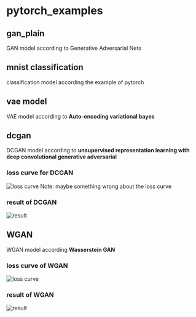 # pytorch_examples

## gan_plain
GAN model according to Generative Adversarial Nets

## mnist classification
classification model according the example of pytorch

## vae model
VAE model according to **Auto-encoding variational bayes**

## dcgan
DCGAN model according to **unsupervised representation learning with deep convolutional generative adversarial**
### loss curve for DCGAN
![loss curve](https://note.youdao.com/yws/public/resource/7baabd56fbc268806e54db0929370c5f/xmlnote/324DBB98246A4326B6490B43B7F05794/23003)
Note: maybe something wrong about the loss curve
### result of DCGAN
![result](https://note.youdao.com/yws/public/resource/7baabd56fbc268806e54db0929370c5f/xmlnote/2F62A636123A4567AF89E42665ED8D26/23005)

## WGAN
WGAN model according **Wasserstein GAN**

### loss curve of WGAN
![loss curve](https://note.youdao.com/yws/public/resource/7baabd56fbc268806e54db0929370c5f/xmlnote/DF2A9CB327EB4B809B84418FBC6FAC57/23011)

### result of WGAN
![result](https://note.youdao.com/yws/public/resource/7baabd56fbc268806e54db0929370c5f/xmlnote/8A95B2EF0AAA4D04BC78362CE8FE5A1A/23014)

